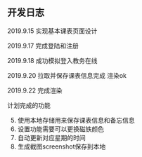 ## 开发日志

2019.9.15
实现基本课表页面设计

2019.9.17
完成登陆和注册

2019.9.18
成功模拟登入教务在线

2019.9.20
拉取并保存课表信息完成
渲染ok

2019.9.22
完成渲染

计划完成的功能
<!-- 1. 点击磁铁可添加相应事件 -->
<!-- 2. 需要呼出模态框 -->
<!-- 3. 需要爬虫获取课表信息 -->
<!-- 4. 设计数据库存储课表信息 -->
5. 使用本地存储用来保存课表信息和备忘信息
6. 设置功能需要可以更换磁铁颜色
7. 自动更新对应星期的时间
8. 生成截图screenshot保存到本地
<!-- 9.  -->
  <!-- 1. 拉取课表请求，get请求到后端发起访问教务在线的get请求
  2. 然后下载到本地图片，或许不用下载到本地，直接获取url，返回到前端
  3. 前端得到验证码后提交post
  4. 后台再post到教务在线实现登陆
  5. 登陆后再发起对应的url获取课表页面
  6. 得到数据后返回到前端。 -->
<!-- 10. 增加安全性，保存cookie和session -->